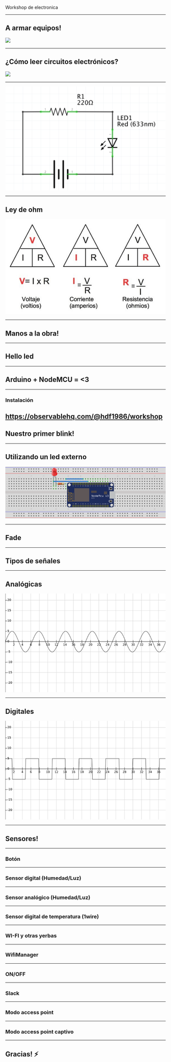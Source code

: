 Workshop de electronica

---

## A armar equipos!

![](https://media.giphy.com/media/3rgXBrLlRs4ZlpnVDO/source.gif)

---

## ¿Cómo leer circuitos electrónicos?

![](https://media.giphy.com/media/lM86pZcDxfx5e/giphy.gif)


---

![](assets/basic_led.png)

---
## Ley de ohm

![](assets/ohm.jpg)


---
## Manos a la obra!

---

## Hello led

---
## Arduino + NodeMCU = <3

---
### Instalación

https://observablehq.com/@hdf1986/workshop
---
## Nuestro primer blink!
---
## Utilizando un led externo
![](assets/led_externo.png)

---
## Fade

---
## Tipos de señales

---
## Analógicas
![](assets/analog_signal.png)

---
## Digitales
![](assets/digital_signal.png)

---
## Sensores!

---
### Botón

---
### Sensor digital (Humedad/Luz)

---
### Sensor analógico (Humedad/Luz)


---
### Sensor digital de temperatura (1wire)

---
### WI-FI y otras yerbas

---
### WifiManager

---
### ON/OFF

---
### Slack

---
### Modo access point

---
### Modo access point captivo

---

## Gracias! ⚡
